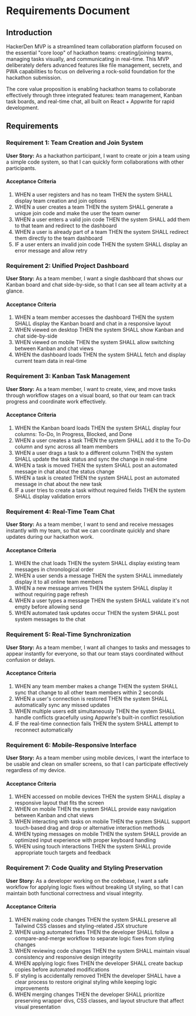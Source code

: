 # Requirements Document

## Introduction

HackerDen MVP is a streamlined team collaboration platform focused on the essential "core loop" of hackathon teams: creating/joining teams, managing tasks visually, and communicating in real-time. This MVP deliberately defers advanced features like file management, secrets, and PWA capabilities to focus on delivering a rock-solid foundation for the hackathon submission.

The core value proposition is enabling hackathon teams to collaborate effectively through three integrated features: team management, Kanban task boards, and real-time chat, all built on React + Appwrite for rapid development.

## Requirements

### Requirement 1: Team Creation and Join System

**User Story:** As a hackathon participant, I want to create or join a team using a simple code system, so that I can quickly form collaborations with other participants.

#### Acceptance Criteria

1. WHEN a user registers and has no team THEN the system SHALL display team creation and join options
2. WHEN a user creates a team THEN the system SHALL generate a unique join code and make the user the team owner
3. WHEN a user enters a valid join code THEN the system SHALL add them to that team and redirect to the dashboard
4. WHEN a user is already part of a team THEN the system SHALL redirect them directly to the team dashboard
5. IF a user enters an invalid join code THEN the system SHALL display an error message and allow retry

### Requirement 2: Unified Project Dashboard

**User Story:** As a team member, I want a single dashboard that shows our Kanban board and chat side-by-side, so that I can see all team activity at a glance.

#### Acceptance Criteria

1. WHEN a team member accesses the dashboard THEN the system SHALL display the Kanban board and chat in a responsive layout
2. WHEN viewed on desktop THEN the system SHALL show Kanban and chat side-by-side
3. WHEN viewed on mobile THEN the system SHALL allow switching between Kanban and chat views
4. WHEN the dashboard loads THEN the system SHALL fetch and display current team data in real-time

### Requirement 3: Kanban Task Management

**User Story:** As a team member, I want to create, view, and move tasks through workflow stages on a visual board, so that our team can track progress and coordinate work effectively.

#### Acceptance Criteria

1. WHEN the Kanban board loads THEN the system SHALL display four columns: To-Do, In Progress, Blocked, and Done
2. WHEN a user creates a task THEN the system SHALL add it to the To-Do column and sync across all team members
3. WHEN a user drags a task to a different column THEN the system SHALL update the task status and sync the change in real-time
4. WHEN a task is moved THEN the system SHALL post an automated message in chat about the status change
5. WHEN a task is created THEN the system SHALL post an automated message in chat about the new task
6. IF a user tries to create a task without required fields THEN the system SHALL display validation errors

### Requirement 4: Real-Time Team Chat

**User Story:** As a team member, I want to send and receive messages instantly with my team, so that we can coordinate quickly and share updates during our hackathon work.

#### Acceptance Criteria

1. WHEN the chat loads THEN the system SHALL display existing team messages in chronological order
2. WHEN a user sends a message THEN the system SHALL immediately display it to all online team members
3. WHEN a new message arrives THEN the system SHALL display it without requiring page refresh
4. WHEN a user types a message THEN the system SHALL validate it's not empty before allowing send
5. WHEN automated task updates occur THEN the system SHALL post system messages to the chat

### Requirement 5: Real-Time Synchronization

**User Story:** As a team member, I want all changes to tasks and messages to appear instantly for everyone, so that our team stays coordinated without confusion or delays.

#### Acceptance Criteria

1. WHEN any team member makes a change THEN the system SHALL sync that change to all other team members within 2 seconds
2. WHEN a user's connection is restored THEN the system SHALL automatically sync any missed updates
3. WHEN multiple users edit simultaneously THEN the system SHALL handle conflicts gracefully using Appwrite's built-in conflict resolution
4. IF the real-time connection fails THEN the system SHALL attempt to reconnect automatically

### Requirement 6: Mobile-Responsive Interface

**User Story:** As a team member using mobile devices, I want the interface to be usable and clean on smaller screens, so that I can participate effectively regardless of my device.

#### Acceptance Criteria

1. WHEN accessed on mobile devices THEN the system SHALL display a responsive layout that fits the screen
2. WHEN on mobile THEN the system SHALL provide easy navigation between Kanban and chat views
3. WHEN interacting with tasks on mobile THEN the system SHALL support touch-based drag and drop or alternative interaction methods
4. WHEN typing messages on mobile THEN the system SHALL provide an optimized input experience with proper keyboard handling
5. WHEN using touch interactions THEN the system SHALL provide appropriate touch targets and feedback

### Requirement 7: Code Quality and Styling Preservation

**User Story:** As a developer working on the codebase, I want a safe workflow for applying logic fixes without breaking UI styling, so that I can maintain both functional correctness and visual integrity.

#### Acceptance Criteria

1. WHEN making code changes THEN the system SHALL preserve all Tailwind CSS classes and styling-related JSX structure
2. WHEN using automated fixes THEN the developer SHALL follow a compare-and-merge workflow to separate logic fixes from styling changes
3. WHEN reviewing code changes THEN the system SHALL maintain visual consistency and responsive design integrity
4. WHEN applying logic fixes THEN the developer SHALL create backup copies before automated modifications
5. IF styling is accidentally removed THEN the developer SHALL have a clear process to restore original styling while keeping logic improvements
6. WHEN merging changes THEN the developer SHALL prioritize preserving wrapper divs, CSS classes, and layout structure that affect visual presentation
